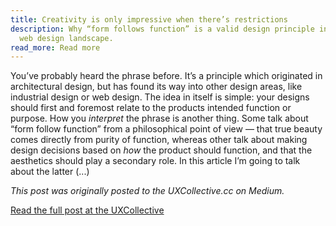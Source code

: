 ```yaml
---
title: Creativity is only impressive when there’s restrictions
description: Why “form follows function” is a valid design principle in today’s
  web design landscape.
read_more: Read more
---
```

You’ve probably heard the phrase before. It’s a principle which originated in
architectural design, but has found its way into other design areas, like
industrial design or web design. The idea in itself is simple: your designs
should first and foremost relate to the products intended function or purpose.
How you *interpret* the phrase is another thing. Some talk about “form follow
function” from a philosophical point of view — that true beauty comes directly
from purity of function, whereas other talk about making design decisions based
on *how* the product should function, and that the aesthetics should play a
secondary role. In this article I’m going to talk about the latter (...)

*This post was originally posted to the UXCollective.cc on Medium.*

[Read the full post at the UXCollective](https://uxdesign.cc/creativity-is-only-impressive-when-theres-restrictions-d33b83855ce1)